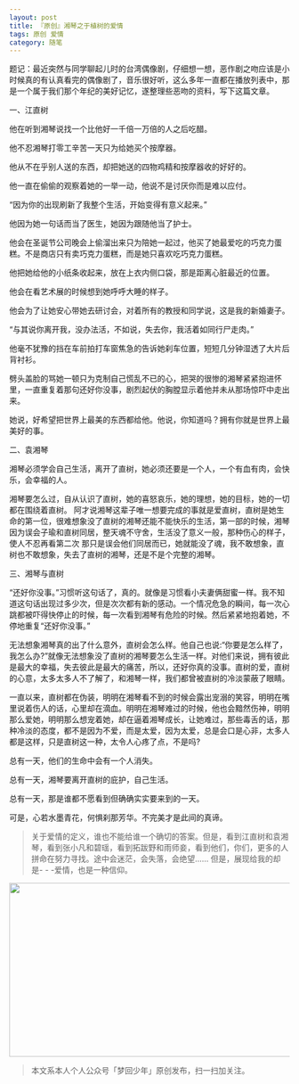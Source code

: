 ```yaml
---
layout: post
title: 『原创』湘琴之于植树的爱情
tags: 原创 爱情
category: 随笔
---
```


题记：最近突然与同学聊起儿时的台湾偶像剧，仔细想一想，恶作剧之吻应该是小时候真的有认真看完的偶像剧了，音乐很好听，这么多年一直都在播放列表中，那是一个属于我们那个年纪的美好记忆，遂整理些恶吻的资料，写下这篇文章。

一、江直树

他在听到湘琴说找一个比他好一千倍一万倍的人之后吃醋。

他不忍湘琴打零工辛苦一天只为给她买个按摩器。

他从不在乎别人送的东西，却把她送的四物鸡精和按摩器收的好好的。

他一直在偷偷的观察着她的一举一动，他说不是讨厌你而是难以应付。

“因为你的出现刷新了我整个生活，开始变得有意义起来。”

他因为她一句话而当了医生，她因为跟随他当了护士。

他会在圣诞节公司晚会上偷溜出来只为陪她一起过，他买了她最爱吃的巧克力蛋糕。不是商店只有卖巧克力蛋糕，而是她只喜欢吃巧克力蛋糕。

他把她给他的小纸条收起来，放在上衣内侧口袋，那是距离心脏最近的位置。

他会在看艺术展的时候想到她呼呼大睡的样子。

他会为了让她安心带她去研讨会，对着所有的教授和同学说，这是我的新婚妻子。

“与其说你离开我，没办法活，不如说，失去你，我活着如同行尸走肉。”

他毫不犹豫的挡在车前拍打车窗焦急的告诉她刹车位置，短短几分钟湿透了大片后背衬衫。

劈头盖脸的骂她一顿只为克制自己慌乱不已的心，把哭的很惨的湘琴紧紧抱进怀里，一直重复着那句还好你没事，剧烈起伏的胸膛显示着他并未从那场惊吓中走出来。

她说，好希望把世界上最美的东西都给他。他说，你知道吗？拥有你就是世界上最美好的事。

二、袁湘琴

湘琴必须学会自己生活，离开了直树，她必须还要是一个人，一个有血有肉，会快乐，会幸福的人。

湘琴要怎么过，自从认识了直树，她的喜怒哀乐，她的理想，她的目标，她的一切
都在围绕着直树。
阿才说湘琴这辈子唯一想要完成的事就是爱直树，直树是她生命的第一位，很难想象没了直树的湘琴还能不能快乐的生活，第一部的时候，湘琴因为误会子瑜和直树同居，整天魂不守舍，生活没了意义一般，那种伤心的样子，使人不忍再看第二次
那只是误会他们同居而已，她就能没了魂，我不敢想象，直树也不敢想象，失去了直树的湘琴，还是不是个完整的湘琴。

三、湘琴与直树

“还好你没事。”习惯听这句话了，真的。就像是习惯看小夫妻俩甜蜜一样。我不知道这句话出现过多少次，但是次次都有新的感动。一个情况危急的瞬间，每一次心跳都被吓得快停止的时候，每一次看到湘琴有危险的时候。然后紧紧地抱着她，不停地重复“还好你没事。”

无法想象湘琴真的出了什么意外，直树会怎么样。他自己也说:“你要是怎么样了，我怎么办?”就像无法想象没了直树的湘琴要怎么生活一样。对他们来说，拥有彼此是最大的幸福，失去彼此是最大的痛苦，所以，还好你真的没事。直树的爱，直树的心意，太多太多人不了解了，和湘琴一样，我们都曾被直树的冷淡蒙蔽了眼睛。

一直以来，直树都在伪装，明明在湘琴看不到的时候会露出宠溺的笑容，明明在嘴里说着伤人的话，心里却在滴血。明明在湘琴难过的时候，他也会黯然伤神，明明那么爱她，明明那么想宠着她，却在逼着湘琴成长，让她难过，那些毒舌的话，那种冷淡的态度，都不是因为不爱，而是太爱，因为太爱，总是会口是心非，太多人都是这样，只是直树这一种，太令人心疼了点，不是吗?

总有一天，他们的生命中会有一个人消失。

总有一天，湘琴要离开直树的庇护，自己生活。

总有一天，那是谁都不愿看到但确确实实要来到的一天。

可是，心若水墨青花，何惧刹那芳华。不完美才是此间的真谛。

> 关于爱情的定义，谁也不能给谁一个确切的答案。但是，看到江直树和袁湘琴，看到张小凡和碧瑶，看到拓跋野和雨师妾，看到他们，你们，更多的人拼命在努力寻找。途中会迷茫，会失落，会绝望…… 但是，展现给我的却是- - -爱情，也是一种信仰。

<div align="center">
<img src="http://rann.cc/assets/img/qrcode-horizon1.png" width="855" height="312"/>
</div>

> 本文系本人个人公众号「梦回少年」原创发布，扫一扫加关注。
